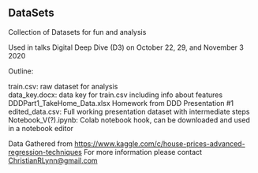 ## DataSets
Collection of Datasets for fun and analysis

Used in talks Digital Deep Dive (D3) on October 22, 29, and November 3 2020

Outline:

train.csv: raw dataset for analysis          
data_key.docx: data key for train.csv including info about features          
DDDPart1_TakeHome_Data.xlsx Homework from DDD Presentation #1          
edited_data.csv: Full working presentation dataset with intermediate steps          
Notebook_V(?).ipynb: Colab notebook hook, can be downloaded and used in a notebook editor          

Data Gathered from https://www.kaggle.com/c/house-prices-advanced-regression-techniques
For more information please contact ChristianRLynn@gmail.com
